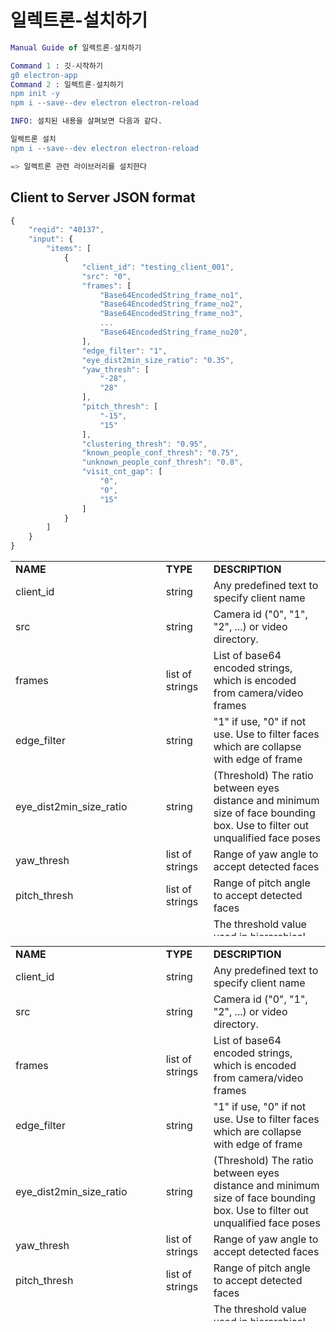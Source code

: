 # 일렉트론-설치하기
```erlang
Manual Guide of 일렉트론-설치하기

Command 1 : 깃-시작하기 
g0 electron-app
Command 2 : 일렉트론-설치하기
npm init -y
npm i --save--dev electron electron-reload

INFO: 설치된 내용을 살펴보면 다음과 같다.

일렉트론 설치
npm i --save--dev electron electron-reload

=> 일렉트론 관련 라이브러리를 설치한다
```


## Client to Server JSON format
```js
{
    "reqid": "40137",
    "input": {
        "items": [
            {
                "client_id": "testing_client_001",
                "src": "0",
                "frames": [
                    "Base64EncodedString_frame_no1",
                    "Base64EncodedString_frame_no2",
                    "Base64EncodedString_frame_no3",
                    ...
                    "Base64EncodedString_frame_no20",
                ],
                "edge_filter": "1",
                "eye_dist2min_size_ratio": "0.35",
                "yaw_thresh": [
                    "-28",
                    "28"
                ],
                "pitch_thresh": [
                    "-15",
                    "15"
                ],
                "clustering_thresh": "0.95",
                "known_people_conf_thresh": "0.75",
                "unknown_people_conf_thresh": "0.8",
                "visit_cnt_gap": [
                    "0",
                    "0",
                    "15"
                ]
            }
        ]
    }
}
```

<table style="height: 600px;" width="424">
<tr>
<td style="width: 139px;"><strong>NAME</strong></td>
<td style="width: 139px;"><strong>TYPE</strong></td>
<td style="width: 750px;"><strong>DESCRIPTION</strong></td>
</tr>
<tr>
<td style="width: 139px;">client_id</td>
<td style="width: 139px;">string</td>
<td style="width: 750px;">Any predefined text to specify client name</td>
</tr>
<tr>
<td style="width: 139px;">src</td>
<td style="width: 139px;">string</td>
<td style="width: 750px;">Camera id ("0", "1", "2", ...) or video directory.</td>
</tr>
<tr>
<td style="width: 139px;">frames</td>
<td style="width: 139px;">list of strings</td>
<td style="width: 750px;">List of base64 encoded strings, which is encoded from camera/video frames</td>
</tr>
<tr>
<td style="width: 139px;">edge_filter</td>
<td style="width: 139px;">string</td>
<td style="width: 750px;">"1" if use, "0" if not use. Use to filter faces which are collapse with edge of frame</td>
</tr>
<tr>
<td style="width: 139px;">eye_dist2min_size_ratio</td>
<td style="width: 139px;">string</td>
<td style="width: 750px;">(Threshold) The ratio between eyes distance and minimum size of face bounding box. Use to filter out unqualified face poses </td>
</tr>
<tr>
<td style="width: 139px;">yaw_thresh</td>
<td style="width: 139px;">list of strings</td>
<td style="width: 750px;">Range of yaw angle to accept detected faces</td>
</tr>
<tr>
<td style="width: 139px;">pitch_thresh</td>
<td style="width: 139px;">list of strings</td>
<td style="width: 750px;">Range of pitch angle to accept detected faces</td>
</tr>
<tr>
<td style="width: 139px;">clustering_thresh</td>
<td style="width: 139px;">string</td>
<td style="width: 750px;">The threshold value used in hierarchical clustering (Ward linkage)</td>
</tr>
<tr>
<td style="width: 139px;">known_people_conf_thresh</td>
<td style="width: 139px;">string</td>
<td style="width: 750px;">Threshold value on confidence value to recognize visitor in known visitor database</td>
</tr>
<tr>
<td style="width: 139px;">unknown_people_conf_thresh</td>
<td style="width: 139px;">string</td>
<td style="width: 750px;">Threshold value on cosine similarity value to recognize visitor in unknown visitors database </td>
</tr>
<tr>
<td style="width: 139px;">visit_cnt_gap</td>
<td style="width: 139px;">list of strings</td>
<td style="width: 750px;">List of time values (hours- minutes - seconds) to specify the gap time for counting number of visitor 's visit times</td>
</tr>
</table>

<table style="height: 600px;" width="424">
<tr>
<td style="width: 139px;"><strong>NAME</strong></td>
<td style="width: 139px;"><strong>TYPE</strong></td>
<td style="width: 750px;"><strong>DESCRIPTION</strong></td>
</tr>
<tr>
<td style="width: 139px;">client_id</td>
<td style="width: 139px;">string</td>
<td style="width: 750px;">Any predefined text to specify client name</td>
</tr>
<tr>
<td style="width: 139px;">src</td>
<td style="width: 139px;">string</td>
<td style="width: 750px;">Camera id ("0", "1", "2", ...) or video directory.</td>
</tr>
<tr>
<td style="width: 139px;">frames</td>
<td style="width: 139px;">list of strings</td>
<td style="width: 750px;">List of base64 encoded strings, which is encoded from camera/video frames</td>
</tr>
<tr>
<td style="width: 139px;">edge_filter</td>
<td style="width: 139px;">string</td>
<td style="width: 750px;">"1" if use, "0" if not use. Use to filter faces which are collapse with edge of frame</td>
</tr>
<tr>
<td style="width: 139px;">eye_dist2min_size_ratio</td>
<td style="width: 139px;">string</td>
<td style="width: 750px;">(Threshold) The ratio between eyes distance and minimum size of face bounding box. Use to filter out unqualified face poses </td>
</tr>
<tr>
<td style="width: 139px;">yaw_thresh</td>
<td style="width: 139px;">list of strings</td>
<td style="width: 750px;">Range of yaw angle to accept detected faces</td>
</tr>
<tr>
<td style="width: 139px;">pitch_thresh</td>
<td style="width: 139px;">list of strings</td>
<td style="width: 750px;">Range of pitch angle to accept detected faces</td>
</tr>
<tr>
<td style="width: 139px;">clustering_thresh</td>
<td style="width: 139px;">string</td>
<td style="width: 750px;">The threshold value used in hierarchical clustering (Ward linkage)</td>
</tr>
<tr>
<td style="width: 139px;">known_people_conf_thresh</td>
<td style="width: 139px;">string</td>
<td style="width: 750px;">Threshold value on confidence value to recognize visitor in known visitor database</td>
</tr>
<tr>
<td style="width: 139px;">unknown_people_conf_thresh</td>
<td style="width: 139px;">string</td>
<td style="width: 750px;">Threshold value on cosine similarity value to recognize visitor in unknown visitors database </td>
</tr>
<tr>
<td style="width: 139px;">visit_cnt_gap</td>
<td style="width: 139px;">list of strings</td>
<td style="width: 750px;">List of time values (hours- minutes - seconds) to specify the gap time for counting number of visitor 's visit times</td>
</tr>
</table>
